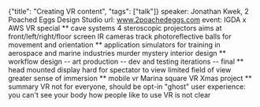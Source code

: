{"title": "Creating VR content", "tags": ["talk"]}
speaker: Jonathan Kwek, 2 Poached Eggs Design Studio
url: www.2poachedeggs.com
event: IGDA x AWS VR special
** cave systems
4 steroscopic projectors aims at front/left/right/floor screen
IR cameras track photoreflective balls for movement and orientation
** application
simulators for training in aerospace and marine industries
murder mystery
interior design
** workflow
design -- art production -- dev and testing iterations -- final
** head mounted display
hard for spectator to view
limited field of view
greater sense of immersion
** mobile vr
Marina square VR Xmas project
** summary
VR not for everyone, should be opt-in
"ghost" user experience: you can't see your body
how people like to use VR is not clear
